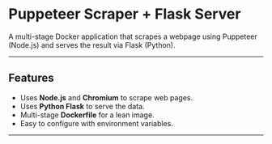 # Puppeteer Scraper + Flask Server

A multi-stage Docker application that scrapes a webpage using Puppeteer (Node.js) and serves the result via Flask (Python).

---

## Features

- Uses **Node.js** and **Chromium** to scrape web pages.
- Uses **Python Flask** to serve the data.
- Multi-stage **Dockerfile** for a lean image.
- Easy to configure with environment variables.

---

